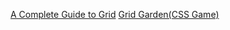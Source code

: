 [A Complete Guide to Grid](https://css-tricks.com/snippets/css/complete-guide-grid/)
[Grid Garden(CSS Game)](https://css-tricks.com/snippets/css/complete-guide-grid/)